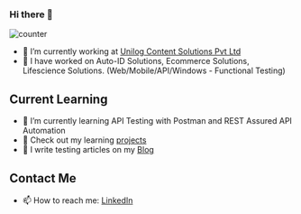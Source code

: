 ### Hi there 👋

<!--
**srinivasskc/srinivasskc** is a ✨ _special_ ✨ repository because its `README.md` (this file) appears on your GitHub profile.
Here are some ideas to get you started:
-->

![counter](https://env7l9q0cv9xe6y.m.pipedream.net)


- 🔭 I’m currently working at [Unilog Content Solutions Pvt Ltd](https://www.unilogcorp.com/)
- 🎁 I have worked on Auto-ID Solutions, Ecommerce Solutions, Lifescience Solutions. (Web/Mobile/API/Windows - Functional Testing)

## Current Learning
- 🌱 I’m currently learning API Testing with Postman and REST Assured API Automation
- 📑 Check out my learning [projects](https://github.com/srinivasskc?tab=repositories)
- 👯 I write testing articles on my [Blog](https://testingeduindia.blogspot.com)

## Contact Me
- 📫 How to reach me: [LinkedIn](https://www.linkedin.com/in/srinivasskc/)
